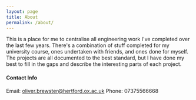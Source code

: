 ```yaml
---
layout: page
title: About
permalink: /about/
---
```


This is a place for me to centralise all engineering work I've completed over the last few years.
There's a combination of stuff completed for my university course, ones undertaken with friends, and 
ones done for myself. 
\
The projects are all documented to the best standard, but I have done my best to fill in the gaps
and describe the interesting parts of each project.


#### Contact Info
Email: oliver.brewster@hertford.ox.ac.uk
Phone: 07375566668


